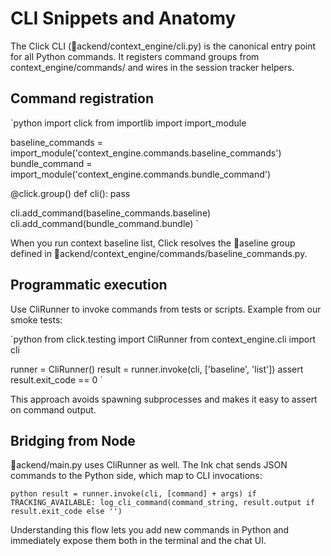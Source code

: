 ﻿# CLI Snippets and Anatomy

The Click CLI (ackend/context_engine/cli.py) is the canonical entry point for all Python commands. It registers command groups from context_engine/commands/ and wires in the session tracker helpers.

## Command registration

`python
import click
from importlib import import_module

baseline_commands = import_module('context_engine.commands.baseline_commands')
bundle_command = import_module('context_engine.commands.bundle_command')

@click.group()
def cli():
    pass

cli.add_command(baseline_commands.baseline)
cli.add_command(bundle_command.bundle)
`

When you run context baseline list, Click resolves the aseline group defined in ackend/context_engine/commands/baseline_commands.py.

## Programmatic execution

Use CliRunner to invoke commands from tests or scripts. Example from our smoke tests:

`python
from click.testing import CliRunner
from context_engine.cli import cli

runner = CliRunner()
result = runner.invoke(cli, ['baseline', 'list'])
assert result.exit_code == 0
`

This approach avoids spawning subprocesses and makes it easy to assert on command output.

## Bridging from Node

ackend/main.py uses CliRunner as well. The Ink chat sends JSON commands to the Python side, which map to CLI invocations:

`python
result = runner.invoke(cli, [command] + args)
if TRACKING_AVAILABLE:
    log_cli_command(command_string, result.output if result.exit_code else '')
`

Understanding this flow lets you add new commands in Python and immediately expose them both in the terminal and the chat UI.
